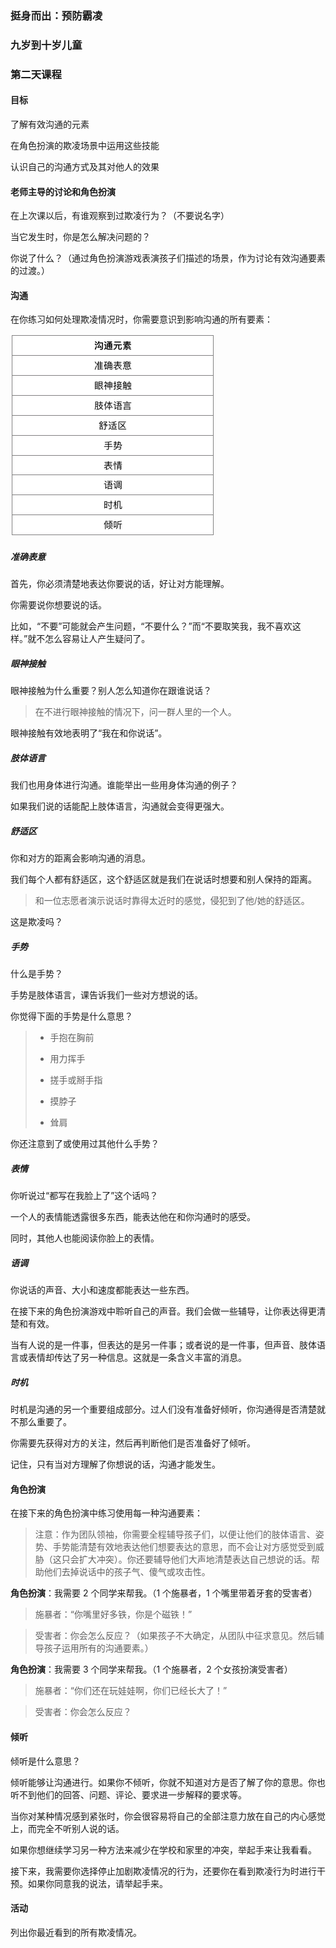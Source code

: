 ### 挺身而出：预防霸凌

### 九岁到十岁儿童

### 第二天课程

#### 目标

了解有效沟通的元素

在角色扮演的欺凌场景中运用这些技能

认识自己的沟通方式及其对他人的效果

#### 老师主导的讨论和角色扮演

在上次课以后，有谁观察到过欺凌行为？（不要说名字）

当它发生时，你是怎么解决问题的？

你说了什么？（通过角色扮演游戏表演孩子们描述的场景，作为讨论有效沟通要素的过渡。）

#### 沟通

在你练习如何处理欺凌情况时，你需要意识到影响沟通的所有要素：

![](/assets/QQ20160729-0.png)

##### 准确表意

首先，你必须清楚地表达你要说的话，好让对方能理解。

你需要说你想要说的话。

比如，“不要”可能就会产生问题，“不要什么？”而“不要取笑我，我不喜欢这样。”就不怎么容易让人产生疑问了。

##### 眼神接触

眼神接触为什么重要？别人怎么知道你在跟谁说话？

> 在不进行眼神接触的情况下，问一群人里的一个人。

眼神接触有效地表明了“我在和你说话”。

##### 肢体语言

我们也用身体进行沟通。谁能举出一些用身体沟通的例子？

如果我们说的话能配上肢体语言，沟通就会变得更强大。

##### 舒适区

你和对方的距离会影响沟通的消息。

我们每个人都有舒适区，这个舒适区就是我们在说话时想要和别人保持的距离。

> 和一位志愿者演示说话时靠得太近时的感觉，侵犯到了他\/她的舒适区。

这是欺凌吗？

##### 手势

什么是手势？

手势是肢体语言，课告诉我们一些对方想说的话。

你觉得下面的手势是什么意思？

> * 手抱在胸前
> 
> * 用力挥手
> 
> * 搓手或掰手指
> 
> * 摸脖子
> 
> * 耸肩

你还注意到了或使用过其他什么手势？

##### 表情

你听说过“都写在我脸上了”这个话吗？

一个人的表情能透露很多东西，能表达他在和你沟通时的感受。

同时，其他人也能阅读你脸上的表情。

##### 语调

你说话的声音、大小和速度都能表达一些东西。

在接下来的角色扮演游戏中聆听自己的声音。我们会做一些辅导，让你表达得更清楚和有效。

当有人说的是一件事，但表达的是另一件事；或者说的是一件事，但声音、肢体语言或表情却传达了另一种信息。这就是一条含义丰富的消息。

##### 时机

时机是沟通的另一个重要组成部分。过人们没有准备好倾听，你沟通得是否清楚就不那么重要了。

你需要先获得对方的关注，然后再判断他们是否准备好了倾听。

记住，只有当对方理解了你想说的话，沟通才能发生。

#### 角色扮演

在接下来的角色扮演中练习使用每一种沟通要素：

> 注意：作为团队领袖，你需要全程辅导孩子们，以便让他们的肢体语言、姿势、手势能清楚有效地表达他们想要表达的意思，而不会让对方感觉受到威胁（这只会扩大冲突）。你还要辅导他们大声地清楚表达自己想说的话。帮助他们去掉说话中的孩子气、傻气或攻击性。

**角色扮演**：我需要 2 个同学来帮我。（1 个施暴者，1 个嘴里带着牙套的受害者）

> 施暴者：“你嘴里好多铁，你是个磁铁！”

> 受害者：你会怎么反应？（如果孩子不大确定，从团队中征求意见。然后辅导孩子运用所有的沟通要素。）

**角色扮演**：我需要 3 个同学来帮我。（1 个施暴者，2 个女孩扮演受害者）

> 施暴者：“你们还在玩娃娃啊，你们已经长大了！”

> 受害者：你会怎么反应？

#### 倾听

倾听是什么意思？

倾听能够让沟通进行。如果你不倾听，你就不知道对方是否了解了你的意思。你也听不到他们的回答、问题、评论、要求进一步解释的要求等。

当你对某种情况感到紧张时，你会很容易将自己的全部注意力放在自己的内心感觉上，而完全不听别人说的话。

如果你想继续学习另一种方法来减少在学校和家里的冲突，举起手来让我看看。

接下来，我需要你选择停止加剧欺凌情况的行为，还要你在看到欺凌行为时进行干预。如果你同意我的说法，请举起手来。

#### 活动

列出你最近看到的所有欺凌情况。

